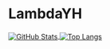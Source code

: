 # LambdaYH
<a href="https://github.com/LambdaYH">
  <img align="center" alt="GitHub Stats" src="https://github-readme-stats.vercel.app/api?username=LambdaYH&hide=stars&count_private=true&show_icons=true" />
</a>
<a href="https://github.com/LambdaYH">
  <img align="center" alt="Top Langs" src="https://github-readme-stats.vercel.app/api/top-langs/?username=LambdaYH&layout=compact" />
</a>
